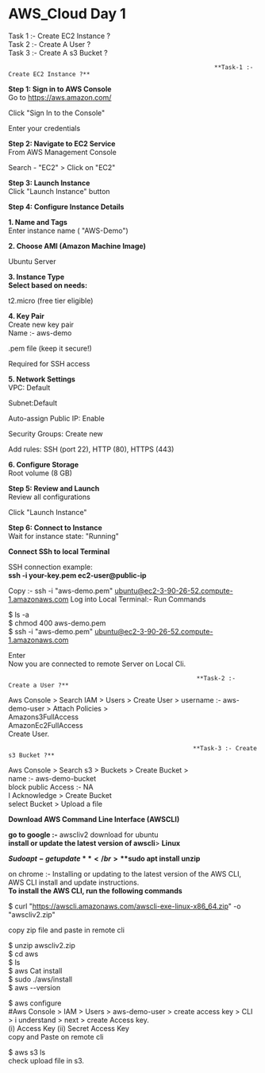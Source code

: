 # AWS_Cloud Day 1
Task 1 :- Create EC2 Instance ? </br>
Task 2 :- Create A User ? </br>
Task 3 :- Create A s3 Bucket ?

                                                              **Task-1 :- Create EC2 Instance ?**

**Step 1: Sign in to AWS Console** </br>
Go to https://aws.amazon.com/

Click "Sign In to the Console"

Enter your credentials

**Step 2: Navigate to EC2 Service**</br>
From AWS Management Console

Search - "EC2" > Click on "EC2"

**Step 3: Launch Instance**</br>
Click "Launch Instance" button

**Step 4: Configure Instance Details**

**1. Name and Tags**</br>
Enter instance name ( "AWS-Demo")

**2. Choose AMI (Amazon Machine Image)** </br>

Ubuntu Server

**3. Instance Type </br>
Select based on needs:** </br>

t2.micro (free tier eligible)

**4. Key Pair** </br>
Create new key pair </br>
Name :- aws-demo

.pem file (keep it secure!) </br>

Required for SSH access </br>

**5. Network Settings** </br>
VPC: Default

Subnet:Default

Auto-assign Public IP: Enable

Security Groups: Create new

Add rules: SSH (port 22), HTTP (80), HTTPS (443)

**6. Configure Storage** </br>
Root volume (8 GB)

**Step 5: Review and Launch** </br>
Review all configurations </br>

Click "Launch Instance"

**Step 6: Connect to Instance** </br>
Wait for instance state: "Running"

**Connect SSh to local Terminal** </br>

SSH connection example: </br>
**ssh -i your-key.pem ec2-user@public-ip** 


 Copy :- ssh -i "aws-demo.pem" ubuntu@ec2-3-90-26-52.compute-1.amazonaws.com
Log into Local Terminal:- Run Commands

$ ls -a </br>
$ chmod 400 aws-demo.pem </br>
$ ssh -i "aws-demo.pem" ubuntu@ec2-3-90-26-52.compute-1.amazonaws.com </br>

Enter </br>
Now you are connected to remote Server on Local Cli.


                                                         **Task-2 :- Create a User ?**

Aws Console > Search IAM > Users > Create User > username :- aws-demo-user > Attach Policies > </br>
Amazons3FullAccess </br>
AmazonEc2FullAccess </br>
Create User.

                                                        **Task-3 :- Create s3 Bucket ?**
Aws Console > Search s3 > Buckets > Create Bucket > </br>
name :- aws-demo-bucket </br>
block public Access :- NA </br>
I Acknowledge > Create Bucket </br>
select Bucket > Upload a file </br>

**Download AWS Command Line Interface (AWSCLI)**

**go to google :-** awscliv2 download for ubuntu</br>
**install or update the latest version of awscli**> 
**Linux**

**$Sudo apt-get update** </br>
**$sudo apt install unzip** </br>

on chrome :- Installing or updating to the latest version of the AWS CLI,</br>
AWS CLI install and update instructions.</br>
**To install the AWS CLI, run the following commands**</br>

$ curl "https://awscli.amazonaws.com/awscli-exe-linux-x86_64.zip" -o "awscliv2.zip" </br>

copy zip file and paste in remote cli </br>

$ unzip awscliv2.zip </br>
$ cd aws </br>
$ ls  </br>
$ aws Cat install  </br>
$ sudo ./aws/install  </br>
$ aws --version  </br>

$ aws configure </br>
#Aws Console > IAM > Users > aws-demo-user > create access key > CLI > i understand > next > create Access key.</br>
(i) Access Key   (ii) Secret Access Key </br>
copy and Paste on remote cli </br>

$ aws s3 ls  </br>
check upload file in s3.



